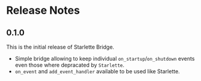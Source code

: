 # Release Notes

## 0.1.0

This is the initial release of Starlette Bridge.

* Simple bridge allowing to keep individual `on_startup`/`on_shutdown` events even those
where depracated by `Starlette`. 
* `on_event` and `add_event_handler` available to be used like Starlette.